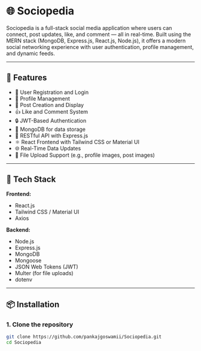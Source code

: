 # 🌐 Sociopedia

Sociopedia is a full-stack social media application where users can connect, post updates, like, and comment — all in real-time. Built using the MERN stack (MongoDB, Express.js, React.js, Node.js), it offers a modern social networking experience with user authentication, profile management, and dynamic feeds.

---

## 🚀 Features

- 📝 User Registration and Login
- 👤 Profile Management
- 📸 Post Creation and Display
- 👍 Like and Comment System
- 🔒 JWT-Based Authentication
- 💾 MongoDB for data storage
- 📡 RESTful API with Express.js
- ⚛️ React Frontend with Tailwind CSS or Material UI
- 🌐 Real-Time Data Updates
- 📁 File Upload Support (e.g., profile images, post images)

---

## 🧰 Tech Stack

**Frontend:**
- React.js
- Tailwind CSS / Material UI
- Axios

**Backend:**
- Node.js
- Express.js
- MongoDB
- Mongoose
- JSON Web Tokens (JWT)
- Multer (for file uploads)
- dotenv

---

## 📦 Installation

### 1. Clone the repository

```bash
git clone https://github.com/pankajgoswamii/Sociopedia.git
cd Sociopedia
